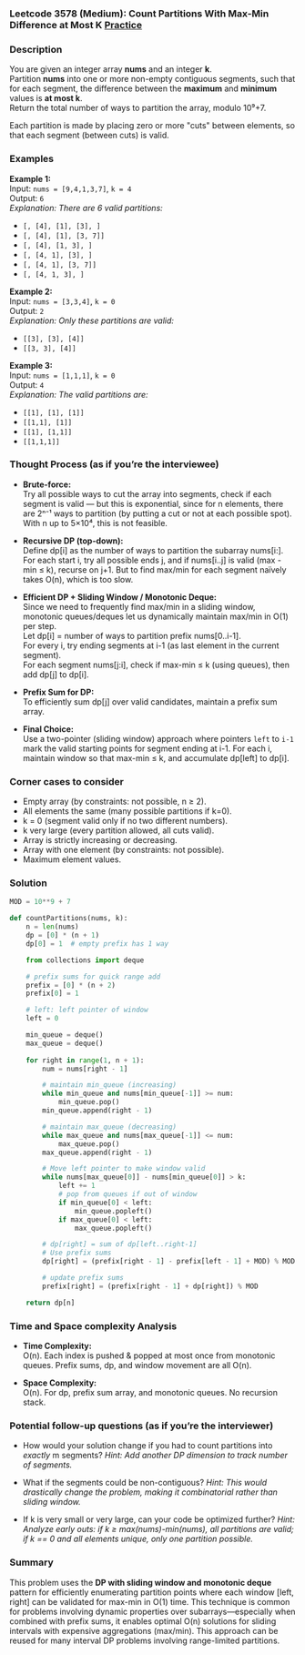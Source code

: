 ### Leetcode 3578 (Medium): Count Partitions With Max-Min Difference at Most K [Practice](https://leetcode.com/problems/count-partitions-with-max-min-difference-at-most-k)

### Description  
You are given an integer array **nums** and an integer **k**.  
Partition **nums** into one or more non-empty contiguous segments, such that for each segment, the difference between the **maximum** and **minimum** values is **at most k**.  
Return the total number of ways to partition the array, modulo 10⁹+7.

Each partition is made by placing zero or more "cuts" between elements, so that each segment (between cuts) is valid.

### Examples  

**Example 1:**  
Input: `nums = [9,4,1,3,7]`, `k = 4`  
Output: `6`  
*Explanation: There are 6 valid partitions:*
- `[, [4], [1], [3], ]`
- `[, [4], [1], [3, 7]]`
- `[, [4], [1, 3], ]`
- `[, [4, 1], [3], ]`
- `[, [4, 1], [3, 7]]`
- `[, [4, 1, 3], ]`

**Example 2:**  
Input: `nums = [3,3,4]`, `k = 0`  
Output: `2`  
*Explanation: Only these partitions are valid:*
- `[[3], [3], [4]]`
- `[[3, 3], [4]]`

**Example 3:**  
Input: `nums = [1,1,1]`, `k = 0`  
Output: `4`  
*Explanation: The valid partitions are:*
- `[[1], [1], [1]]`
- `[[1,1], [1]]`
- `[[1], [1,1]]`
- `[[1,1,1]]`

### Thought Process (as if you’re the interviewee)  
- **Brute-force:**  
  Try all possible ways to cut the array into segments, check if each segment is valid — but this is exponential, since for n elements, there are 2ⁿ⁻¹ ways to partition (by putting a cut or not at each possible spot). With n up to 5×10⁴, this is not feasible.

- **Recursive DP (top-down):**  
  Define dp[i] as the number of ways to partition the subarray nums[i:]. For each start i, try all possible ends j, and if nums[i..j] is valid (max - min ≤ k), recurse on j+1. But to find max/min for each segment naïvely takes O(n), which is too slow.

- **Efficient DP + Sliding Window / Monotonic Deque:**  
  Since we need to frequently find max/min in a sliding window, monotonic queues/deques let us dynamically maintain max/min in O(1) per step.  
  Let dp[i] = number of ways to partition prefix nums[0..i-1].  
  For every i, try ending segments at i-1 (as last element in the current segment).  
  For each segment nums[j:i], check if max-min ≤ k (using queues), then add dp[j] to dp[i].

- **Prefix Sum for DP:**  
  To efficiently sum dp[j] over valid candidates, maintain a prefix sum array.

- **Final Choice:**  
  Use a two-pointer (sliding window) approach where pointers `left` to `i-1` mark the valid starting points for segment ending at i-1. For each i, maintain window so that max-min ≤ k, and accumulate dp[left] to dp[i].

### Corner cases to consider  
- Empty array (by constraints: not possible, n ≥ 2).
- All elements the same (many possible partitions if k=0).
- k = 0 (segment valid only if no two different numbers).
- k very large (every partition allowed, all cuts valid).
- Array is strictly increasing or decreasing.
- Array with one element (by constraints: not possible).
- Maximum element values.

### Solution

```python
MOD = 10**9 + 7

def countPartitions(nums, k):
    n = len(nums)
    dp = [0] * (n + 1)
    dp[0] = 1  # empty prefix has 1 way

    from collections import deque

    # prefix sums for quick range add
    prefix = [0] * (n + 2)
    prefix[0] = 1

    # left: left pointer of window
    left = 0

    min_queue = deque()
    max_queue = deque()
    
    for right in range(1, n + 1):
        num = nums[right - 1]

        # maintain min_queue (increasing)
        while min_queue and nums[min_queue[-1]] >= num:
            min_queue.pop()
        min_queue.append(right - 1)

        # maintain max_queue (decreasing)
        while max_queue and nums[max_queue[-1]] <= num:
            max_queue.pop()
        max_queue.append(right - 1)

        # Move left pointer to make window valid
        while nums[max_queue[0]] - nums[min_queue[0]] > k:
            left += 1
            # pop from queues if out of window
            if min_queue[0] < left:
                min_queue.popleft()
            if max_queue[0] < left:
                max_queue.popleft()

        # dp[right] = sum of dp[left..right-1]
        # Use prefix sums
        dp[right] = (prefix[right - 1] - prefix[left - 1] + MOD) % MOD

        # update prefix sums
        prefix[right] = (prefix[right - 1] + dp[right]) % MOD

    return dp[n]
```

### Time and Space complexity Analysis  

- **Time Complexity:**  
  O(n). Each index is pushed & popped at most once from monotonic queues. Prefix sums, dp, and window movement are all O(n).

- **Space Complexity:**  
  O(n). For dp, prefix sum array, and monotonic queues. No recursion stack.

### Potential follow-up questions (as if you’re the interviewer)  

- How would your solution change if you had to count partitions into *exactly* m segments?
  *Hint: Add another DP dimension to track number of segments.*

- What if the segments could be non-contiguous?
  *Hint: This would drastically change the problem, making it combinatorial rather than sliding window.*

- If k is very small or very large, can your code be optimized further?
  *Hint: Analyze early outs: if k ≥ max(nums)-min(nums), all partitions are valid; if k == 0 and all elements unique, only one partition possible.*

### Summary
This problem uses the **DP with sliding window and monotonic deque** pattern for efficiently enumerating partition points where each window [left, right] can be validated for max-min in O(1) time. This technique is common for problems involving dynamic properties over subarrays—especially when combined with prefix sums, it enables optimal O(n) solutions for sliding intervals with expensive aggregations (max/min). This approach can be reused for many interval DP problems involving range-limited partitions.